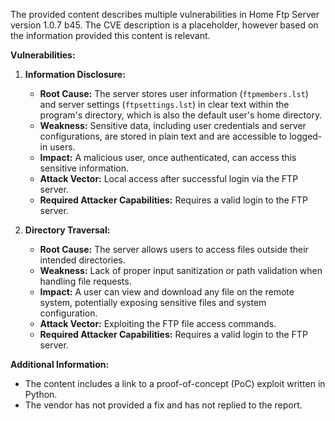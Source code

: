 The provided content describes multiple vulnerabilities in Home Ftp Server version 1.0.7 b45.  The CVE description is a placeholder, however based on the information provided this content is relevant.

**Vulnerabilities:**

1.  **Information Disclosure:**
    *   **Root Cause:** The server stores user information (`ftpmembers.lst`) and server settings (`ftpsettings.lst`) in clear text within the program's directory, which is also the default user's home directory.
    *   **Weakness:** Sensitive data, including user credentials and server configurations, are stored in plain text and are accessible to logged-in users.
    *   **Impact:** A malicious user, once authenticated, can access this sensitive information.
    *   **Attack Vector:**  Local access after successful login via the FTP server.
    *   **Required Attacker Capabilities:**  Requires a valid login to the FTP server.

2.  **Directory Traversal:**
    *   **Root Cause:** The server allows users to access files outside their intended directories.
    *   **Weakness:** Lack of proper input sanitization or path validation when handling file requests.
    *   **Impact:** A user can view and download any file on the remote system, potentially exposing sensitive files and system configuration.
    *   **Attack Vector:** Exploiting the FTP file access commands.
    *   **Required Attacker Capabilities:** Requires a valid login to the FTP server.

**Additional Information:**

*   The content includes a link to a proof-of-concept (PoC) exploit written in Python.
*   The vendor has not provided a fix and has not replied to the report.
